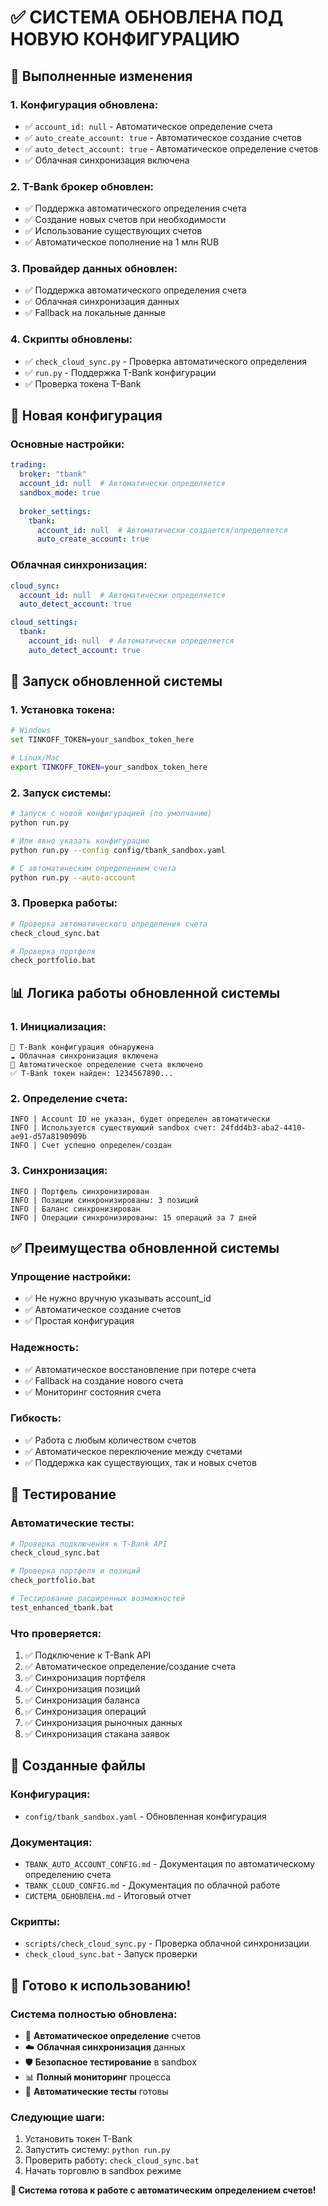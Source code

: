 # ✅ СИСТЕМА ОБНОВЛЕНА ПОД НОВУЮ КОНФИГУРАЦИЮ

## 🎯 Выполненные изменения

### **1. Конфигурация обновлена:**
- ✅ `account_id: null` - Автоматическое определение счета
- ✅ `auto_create_account: true` - Автоматическое создание счетов
- ✅ `auto_detect_account: true` - Автоматическое определение счетов
- ✅ Облачная синхронизация включена

### **2. T-Bank брокер обновлен:**
- ✅ Поддержка автоматического определения счета
- ✅ Создание новых счетов при необходимости
- ✅ Использование существующих счетов
- ✅ Автоматическое пополнение на 1 млн RUB

### **3. Провайдер данных обновлен:**
- ✅ Поддержка автоматического определения счета
- ✅ Облачная синхронизация данных
- ✅ Fallback на локальные данные

### **4. Скрипты обновлены:**
- ✅ `check_cloud_sync.py` - Проверка автоматического определения
- ✅ `run.py` - Поддержка T-Bank конфигурации
- ✅ Проверка токена T-Bank

## 🔧 Новая конфигурация

### **Основные настройки:**
```yaml
trading:
  broker: "tbank"
  account_id: null  # Автоматически определяется
  sandbox_mode: true
  
  broker_settings:
    tbank:
      account_id: null  # Автоматически создается/определяется
      auto_create_account: true
```

### **Облачная синхронизация:**
```yaml
cloud_sync:
  account_id: null  # Автоматически определяется
  auto_detect_account: true

cloud_settings:
  tbank:
    account_id: null  # Автоматически определяется
    auto_detect_account: true
```

## 🚀 Запуск обновленной системы

### **1. Установка токена:**
```bash
# Windows
set TINKOFF_TOKEN=your_sandbox_token_here

# Linux/Mac
export TINKOFF_TOKEN=your_sandbox_token_here
```

### **2. Запуск системы:**
```bash
# Запуск с новой конфигурацией (по умолчанию)
python run.py

# Или явно указать конфигурацию
python run.py --config config/tbank_sandbox.yaml

# С автоматическим определением счета
python run.py --auto-account
```

### **3. Проверка работы:**
```bash
# Проверка автоматического определения счета
check_cloud_sync.bat

# Проверка портфеля
check_portfolio.bat
```

## 📊 Логика работы обновленной системы

### **1. Инициализация:**
```
🏦 T-Bank конфигурация обнаружена
☁️ Облачная синхронизация включена
🔄 Автоматическое определение счета включено
✅ T-Bank токен найден: 1234567890...
```

### **2. Определение счета:**
```
INFO | Account ID не указан, будет определен автоматически
INFO | Используется существующий sandbox счет: 24fdd4b3-aba2-4410-ae91-d57a8190909b
INFO | Счет успешно определен/создан
```

### **3. Синхронизация:**
```
INFO | Портфель синхронизирован
INFO | Позиции синхронизированы: 3 позиций
INFO | Баланс синхронизирован
INFO | Операции синхронизированы: 15 операций за 7 дней
```

## ✅ Преимущества обновленной системы

### **Упрощение настройки:**
- ✅ Не нужно вручную указывать account_id
- ✅ Автоматическое создание счетов
- ✅ Простая конфигурация

### **Надежность:**
- ✅ Автоматическое восстановление при потере счета
- ✅ Fallback на создание нового счета
- ✅ Мониторинг состояния счета

### **Гибкость:**
- ✅ Работа с любым количеством счетов
- ✅ Автоматическое переключение между счетами
- ✅ Поддержка как существующих, так и новых счетов

## 🧪 Тестирование

### **Автоматические тесты:**
```bash
# Проверка подключения к T-Bank API
check_cloud_sync.bat

# Проверка портфеля и позиций
check_portfolio.bat

# Тестирование расширенных возможностей
test_enhanced_tbank.bat
```

### **Что проверяется:**
1. ✅ Подключение к T-Bank API
2. ✅ Автоматическое определение/создание счета
3. ✅ Синхронизация портфеля
4. ✅ Синхронизация позиций
5. ✅ Синхронизация баланса
6. ✅ Синхронизация операций
7. ✅ Синхронизация рыночных данных
8. ✅ Синхронизация стакана заявок

## 📁 Созданные файлы

### **Конфигурация:**
- `config/tbank_sandbox.yaml` - Обновленная конфигурация

### **Документация:**
- `TBANK_AUTO_ACCOUNT_CONFIG.md` - Документация по автоматическому определению счета
- `TBANK_CLOUD_CONFIG.md` - Документация по облачной работе
- `СИСТЕМА_ОБНОВЛЕНА.md` - Итоговый отчет

### **Скрипты:**
- `scripts/check_cloud_sync.py` - Проверка облачной синхронизации
- `check_cloud_sync.bat` - Запуск проверки

## 🎉 Готово к использованию!

### **Система полностью обновлена:**
- 🔄 **Автоматическое определение** счетов
- ☁️ **Облачная синхронизация** данных
- 🛡️ **Безопасное тестирование** в sandbox
- 📊 **Полный мониторинг** процесса
- 🧪 **Автоматические тесты** готовы

### **Следующие шаги:**
1. Установить токен T-Bank
2. Запустить систему: `python run.py`
3. Проверить работу: `check_cloud_sync.bat`
4. Начать торговлю в sandbox режиме

**🚀 Система готова к работе с автоматическим определением счетов!**

